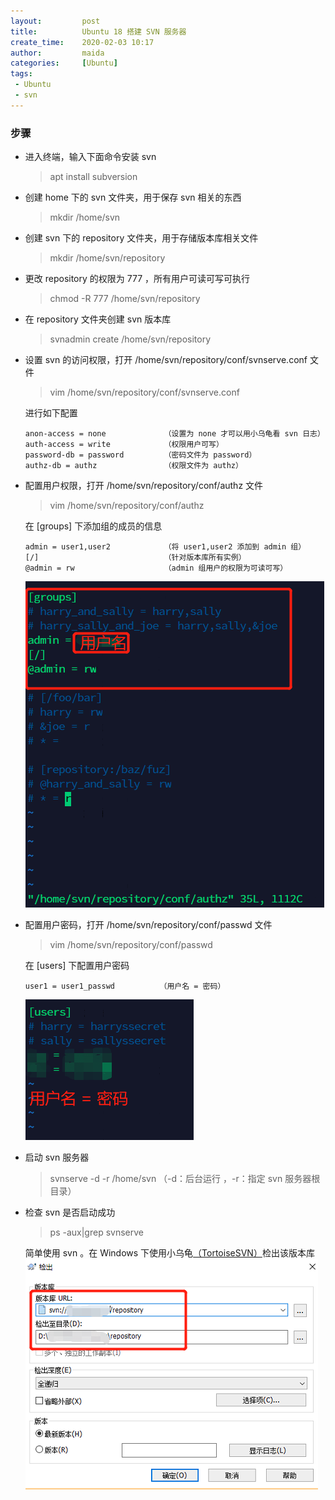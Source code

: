 ```yaml
---
layout:         post
title:          Ubuntu 18 搭建 SVN 服务器
create_time:    2020-02-03 10:17
author:         maida
categories:     [Ubuntu]
tags:
 - Ubuntu
 - svn
---
```


### 步骤

- 进入终端，输入下面命令安装 svn

  > apt install subversion
                       
- 创建 home 下的 svn 文件夹，用于保存 svn 相关的东西

  > mkdir /home/svn
                                       
- 创建 svn 下的 repository 文件夹，用于存储版本库相关文件

  > mkdir /home/svn/repository
                                          
- 更改 repository 的权限为 777 ，所有用户可读可写可执行

  > chmod -R 777 /home/svn/repository
                                         
- 在 repository 文件夹创建 svn 版本库

  > svnadmin create /home/svn/repository
                                
- 设置 svn 的访问权限，打开 /home/svn/repository/conf/svnserve.conf 文件

  > vim /home/svn/repository/conf/svnserve.conf

  进行如下配置
  
  ```text
  anon-access = none             （设置为 none 才可以用小乌龟看 svn 日志）
  auth-access = write            （权限用户可写）
  password-db = password         （密码文件为 password）
  authz-db = authz               （权限文件为 authz）
  ```

- 配置用户权限，打开 /home/svn/repository/conf/authz 文件

  > vim /home/svn/repository/conf/authz

  在 [groups] 下添加组的成员的信息

  ```text
  admin = user1,user2            （将 user1,user2 添加到 admin 组）
  [/]                            （针对版本库所有实例）
  @admin = rw                    （admin 组用户的权限为可读可写）
  ```
  ![groups](/imgs/JeKyll/2020/02031017_01.png)
  
- 配置用户密码，打开 /home/svn/repository/conf/passwd 文件

  > vim /home/svn/repository/conf/passwd

  在 [users] 下配置用户密码

  ```text
  user1 = user1_passwd          （用户名 = 密码）
  ```
  ![users](/imgs/JeKyll/2020/02031017_02.png)
  
- 启动 svn 服务器

  > svnserve -d -r /home/svn （-d：后台运行 ，-r：指定 svn 服务器根目录）
                
- 检查 svn 是否启动成功

  > ps -aux|grep svnserve
  
  简单使用 svn 。在 Windows 下使用小乌龟[（TortoiseSVN）](https://tortoisesvn.net/)检出该版本库
  ![TortoiseSVN](/imgs/JeKyll/2020/02031017_03.png)
  

